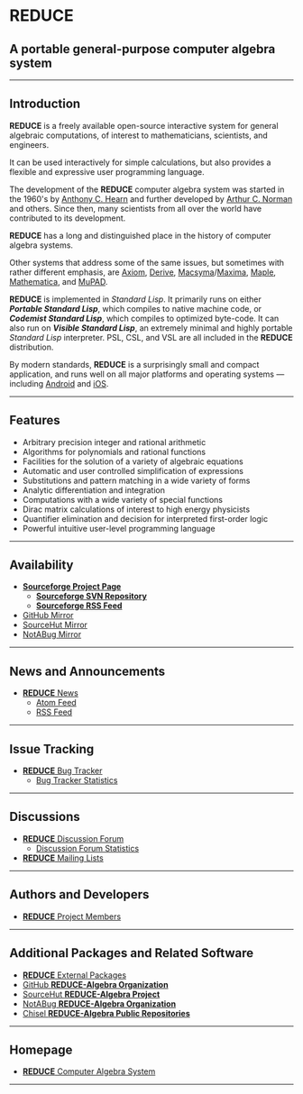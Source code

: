 # REDUCE

## A portable general-purpose computer algebra system

----

## Introduction

**REDUCE** is a freely available open-source interactive system for general algebraic computations, of interest to mathematicians, scientists, and engineers.

It can be used interactively for simple calculations, but also provides a flexible and expressive user programming language.

The development of the **REDUCE** computer algebra system was started in the 1960's by [Anthony C. Hearn](https://en.wikipedia.org/wiki/Anthony_C._Hearn) and further developed by [Arthur C. Norman](https://en.wikipedia.org/wiki/Arthur_Norman_(computer_scientist)) and others. Since then, many scientists from all over the world have contributed to its development.

**REDUCE** has a long and distinguished place in the history of computer algebra systems.

Other systems that address some of the same issues, but sometimes with rather different emphasis, are [Axiom](http://axiom-developer.org/), [Derive](https://www.chartwellyorke.com/derive.html), [Macsyma](http://www.symbolics-dks.com/Macsyma-1.htm)/[Maxima](https://maxima.sourceforge.io/), [Maple](https://www.maplesoft.com/), [Mathematica](https://www.wolfram.com/mathematica/), and [MuPAD](<https://en.wikipedia.org/wiki/MuPAD>).

**REDUCE** is implemented in *Standard Lisp*. It primarily runs on either **_Portable Standard Lisp_**, which compiles to native machine code, or **_Codemist Standard Lisp_**, which compiles to optimized byte-code. It can also run on **_Visible Standard Lisp_**, an extremely minimal and highly portable *Standard Lisp* interpreter. PSL, CSL, and VSL are all included in the **REDUCE** distribution.

By modern standards, **REDUCE** is a surprisingly small and compact application, and runs well on all major platforms and operating systems ― including [Android](https://play.google.com/store/apps/details?id=de.dieteregger.symbolic&hl=en_US&gl=US) and [iOS](https://apps.apple.com/us/app/icas/id394637176).

----

## Features

- Arbitrary precision integer and rational arithmetic
- Algorithms for polynomials and rational functions
- Facilities for the solution of a variety of algebraic equations
- Automatic and user controlled simplification of expressions
- Substitutions and pattern matching in a wide variety of forms
- Analytic differentiation and integration
- Computations with a wide variety of special functions
- Dirac matrix calculations of interest to high energy physicists
- Quantifier elimination and decision for interpreted first-order logic
- Powerful intuitive user-level programming language

----

## Availability

- [**Sourceforge Project Page**](https://sourceforge.net/projects/reduce-algebra/)
  - [**Sourceforge SVN Repository**](https://svn.code.sf.net/p/reduce-algebra/code/)
  - [**Sourceforge RSS Feed**](https://sourceforge.net/p/reduce-algebra/activity/feed.rss)
- [GitHub Mirror](https://github.com/reduce-algebra/reduce-algebra/)
- [SourceHut Mirror](https://git.sr.ht/~trn/reduce-algebra/)
- [NotABug Mirror](https://notabug.org/reduce-algebra/reduce-algebra/)

----

## News and Announcements

- [**REDUCE** News](https://sourceforge.net/p/reduce-algebra/news/)
  - [Atom Feed](https://sourceforge.net/p/reduce-algebra/news/feed.atom)
  - [RSS Feed](https://sourceforge.net/p/reduce-algebra/news/feed.rss)

----

## Issue Tracking

- [**REDUCE** Bug Tracker](https://sourceforge.net/p/reduce-algebra/bugs/)
  - [Bug Tracker Statistics](https://sourceforge.net/p/reduce-algebra/bugs/stats/)

----

## Discussions

- [**REDUCE** Discussion Forum](https://sourceforge.net/p/reduce-algebra/discussion/)
  - [Discussion Forum Statistics](https://sourceforge.net/p/reduce-algebra/discussion/stats/)
- [**REDUCE** Mailing Lists](https://sourceforge.net/p/reduce-algebra/mailman/)

----

## Authors and Developers

- [**REDUCE** Project Members](https://sourceforge.net/p/reduce-algebra/_members/)

----

## Additional Packages and Related Software

- [**REDUCE** External Packages](https://reduce-algebra.sourceforge.io/packages.php)
- [GitHub **REDUCE-Algebra Organization**](https://github.com/reduce-algebra/)
- [SourceHut **REDUCE-Algebra Project**](https://sr.ht/~trn/reduce-algebra/sources)
- [NotABug **REDUCE-Algebra Organization**](https://notabug.org/reduce-algebra/)
- [Chisel **REDUCE-Algebra Public Repositories**](https://chiselapp.com/user/reduce-algebra/)

----

## Homepage

- [**REDUCE** Computer Algebra System](https://reduce-algebra.sourceforge.io/)

----
